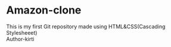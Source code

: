 # Amazon-clone
This is my first Git repository made using HTML&CSS(Cascading Stylesheeet)
<br>
Author-kirti
